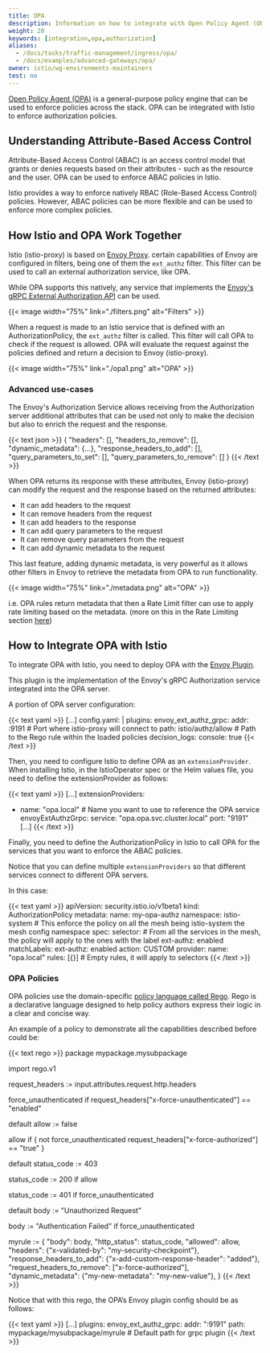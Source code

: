 ```yaml
---
title: OPA
description: Information on how to integrate with Open Policy Agent (OPA).
weight: 20
keywords: [integration,opa,authorization]
aliases:
  - /docs/tasks/traffic-management/ingress/opa/
  - /docs/examples/advanced-gateways/opa/
owner: istio/wg-environments-maintainers
test: no
---
```


[Open Policy Agent (OPA)](https://www.openpolicyagent.org/) is a general-purpose policy engine that can be used to enforce policies across the stack. OPA can be integrated with Istio to enforce authorization policies.

## Understanding Attribute-Based Access Control

Attribute-Based Access Control (ABAC) is an access control model that grants or denies requests based on their attributes - such as the resource and the user. OPA can be used to enforce ABAC policies in Istio.

Istio provides a way to enforce natively RBAC (Role-Based Access Control) policies. However, ABAC policies can be more flexible and can be used to enforce more complex policies.

## How Istio and OPA Work Together

Istio (istio-proxy) is based on [Envoy Proxy](https://www.envoyproxy.io/). certain capabilities of Envoy are configured in filters, being one of them the `ext_authz` filter. This filter can be used to call an external authorization service, like OPA.

While OPA supports this natively, any service that implements the [Envoy's gRPC External Authorization API](https://www.envoyproxy.io/docs/envoy/latest/api-v3/service/auth/v3/external_auth.proto) can be used.

{{< image width="75%"
    link="./filters.png"
    alt="Filters"
    >}}


When a request is made to an Istio service that is defined with an AuthorizationPolicy, the `ext_authz` filter is called. This filter will call OPA to check if the request is allowed. OPA will evaluate the request against the policies defined and return a decision to Envoy (istio-proxy).

{{< image width="75%"
    link="./opa1.png"
    alt="OPA"
    >}}

### Advanced use-cases

The Envoy's Authorization Service allows receiving from the Authorization server additional attributes that can be used not only to make the decision but also to enrich the request and the response.

{{< text json >}}
{
  "headers": [],
  "headers_to_remove": [],
  "dynamic_metadata": {...},
  "response_headers_to_add": [],
  "query_parameters_to_set": [],
  "query_parameters_to_remove": []
}
{{< /text >}}

When OPA returns its response with these attributes, Envoy (istio-proxy) can modify the request and the response based on the returned attributes:

- It can add headers to the request
- It can remove headers from the request
- It can add headers to the response
- It can add query parameters to the request
- It can remove query parameters from the request
- It can add dynamic metadata to the request

This last feature, adding dynamic metadata, is very powerful as it allows other filters in Envoy to retrieve the metadata from OPA to run functionality.

{{< image width="75%"
    link="./metadata.png"
    alt="OPA"
    >}}

i.e. OPA rules return metadata that then a Rate Limit filter can use to apply rate limiting based on the metadata. (more on this in the Rate Limiting section [here](https://www.envoyproxy.io/docs/envoy/latest/configuration/http/http_filters/rate_limit_filter#example-3))

## How to Integrate OPA with Istio

To integrate OPA with Istio, you need to deploy OPA with the [Envoy Plugin](https://www.openpolicyagent.org/docs/latest/envoy-tutorial-istio/).

This plugin is the implementation of the Envoy's gRPC Authorization service integrated into the OPA server.

A portion of OPA server configuration:

{{< text yaml >}}
[...]
config.yaml: |
  plugins:
    envoy_ext_authz_grpc:
      addr: :9191 # Port where istio-proxy will connect to
      path: istio/authz/allow # Path to the Rego rule within the loaded policies
  decision_logs:
    console: true
{{< /text >}}

Then, you need to configure Istio to define OPA as an `extensionProvider`. When installing Istio, in the IstioOperator spec or the Helm values file, you need to define the extensionProvider as follows:

{{< text yaml >}}
[...]
extensionProviders:
- name: "opa.local" # Name you want to use to reference the OPA service
  envoyExtAuthzGrpc:
    service: "opa.opa.svc.cluster.local"
    port: "9191"
[...]
{{< /text >}}

Finally, you need to define the AuthorizationPolicy in Istio to call OPA for the services that you want to enforce the ABAC policies.

Notice that you can define multiple `extensionProviders` so that different services connect to different OPA servers.

In this case:

{{< text yaml >}}
apiVersion: security.istio.io/v1beta1
kind: AuthorizationPolicy
metadata:
  name: my-opa-authz
  namespace: istio-system # This enforce the policy on all the mesh being istio-system the mesh config namespace
spec:
  selector: # From all the services in the mesh, the policy will apply to the ones with the label ext-authz: enabled
    matchLabels:
      ext-authz: enabled
  action: CUSTOM
  provider:
    name: "opa.local"
  rules: [{}] # Empty rules, it will apply to selectors
{{< /text >}}

### OPA Policies

OPA policies use the domain-specific [policy language called Rego](https://www.openpolicyagent.org/docs/latest/policy-language/). Rego is a declarative language designed to help policy authors express their logic in a clear and concise way.

An example of a policy to demonstrate all the capabilities described before could be:

{{< text rego >}}
package mypackage.mysubpackage

import rego.v1

request_headers := input.attributes.request.http.headers

force_unauthenticated if request_headers["x-force-unauthenticated"] == "enabled"

default allow := false

allow if {
  not force_unauthenticated
  request_headers["x-force-authorized"] == "true"
}

default status_code := 403

status_code := 200 if allow

status_code := 401 if force_unauthenticated

default body := "Unauthorized Request"

body := "Authentication Failed" if force_unauthenticated

myrule := {
  "body": body,
  "http_status": status_code,
  "allowed": allow,
  "headers": {"x-validated-by": "my-security-checkpoint"},
  "response_headers_to_add": {"x-add-custom-response-header": "added"},
  "request_headers_to_remove": ["x-force-authorized"],
  "dynamic_metadata": {"my-new-metadata": "my-new-value"},
}
{{< /text >}}

Notice that with this rego, the OPA’s Envoy plugin config should be as follows:

{{< text yaml >}}
[...]
plugins:
  envoy_ext_authz_grpc:
    addr: ":9191"
    path: mypackage/mysubpackage/myrule # Default path for grpc plugin
{{< /text >}}
